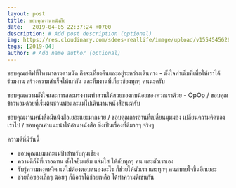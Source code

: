 ```yaml
---
layout: post
title: ขอบคุณงานหนังสือ
date:   2019-04-05 22:37:24 +0700
description: # Add post description (optional)
img: https://res.cloudinary.com/sdees-reallife/image/upload/v1554545626/IMG_20190406_165710204.jpg # Add image post (optional)
tags: [2019-04]
author: # Add name author (optional)
---
```

ขอบคุณสตีฟที่โทรมาตรงตามนัด ถึงจะเที่ยงคืนและอยู่ระหว่างเดินทาง - ตั้งใจทำเต็มที่เพื่อให้เราได้ร่วมงาน สร้างความสำเร็จให้แก่กัน และทีมงานที่เกี่ยวข้องทุกๆ คนนะครับ

ขอบคุณความตั้งใจและการสละแรงงานทำสวนให้สวยของกบน้อยของพวกเราด้วย - OpOp / ขอบคุณข้าวหอมด้วยที่เริ่มต้นชวนพ่อและแม่ไปเดินงานหนังสือนะครับ

ขอบคุณงานหนังสือมีหนังสือเยอะแยะมากมาย / ขอบคุณการอ่านที่เปลี่ยนมุมมอง เปลี่ยนความคิดของเราไป /  ขอบคุณคำแนะนำให้อ่านหนังสือ ซึ่งเป็นเรื่องที่ดีมากๆ จริงๆ <i class="fa fa-child" style="color:plum"></i>

ความดีที่มีวันนี้
- ขอบคุณแบมและแม่ป้าสำหรับกุนเชียง
- ความดีก็มีที่เราอดทน ตั้งใจยิ้มแย้ม แจ่มใส ให้กับทุกๆ คน และตัวเราเอง
- รับรู้ความหงุดหงิด แต่ไม่ต้องตอบสนองอะไร ก็ช่วยให้ตัวเรา และทุกๆ คนสบายใจขึ้นอีกเยอะ
- ช่วยถือของเล็กๆ น้อยๆ ก็ถือว่าได้ช่วยเหลือ ได้ทำความดีเช่นกัน
